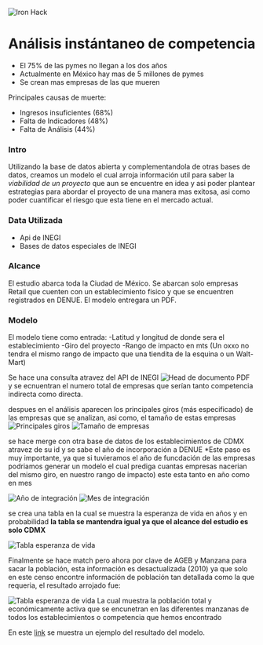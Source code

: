 ![Iron Hack](https://github.com/rogerzadi/ModeloSupervivencia/blob/master/images/ironhack.png)
# Análisis instántaneo de competencia

- El 75% de las pymes no llegan a los dos años
- Actualmente en México hay mas de 5 millones de pymes
- Se crean mas empresas de las que mueren 

Principales causas de muerte:

- Ingresos insuficientes (68%)
- Falta de Indicadores (48%)
- Falta de Análisis (44%)

### Intro 
Utilizando la base de datos abierta y complementandola de otras bases de datos, creamos un modelo el cual arroja información util para saber la *viabilidad de un proyecto* que aun se encuentre en idea y asi poder plantear estrategias para abordar el proyecto de una manera mas exitosa, asi como poder cuantificar el riesgo que esta tiene en el mercado actual.

### Data Utilizada
- Api de INEGI
- Bases de datos especiales de INEGI

### Alcance

El estudio abarca toda la Ciudad de México.
Se abarcan solo empresas Retail que cuenten con un establecimiento fisico y que se encuentren registrados en DENUE.
El modelo entregara un PDF.

### Modelo

El modelo tiene como entrada:
-Latitud y longitud de donde sera el establecimiento
-Giro del proyecto
-Rango de impacto en mts (Un oxxo no tendra el mismo rango de impacto que una tiendita de la esquina o un Walt-Mart)

Se hace una consulta atravez del API de INEGI
![Head de documento PDF](https://github.com/rogerzadi/ModeloSupervivencia/blob/master/images/Imagen1.jpg)
y se ecnuentran el numero total de empresas que serían tanto competencia indirecta como directa.

despues en el análisis aparecen los principales giros (más especificado) de las empresas que se analizan, asi como, el tamaño de estas empresas
![Principales giros](https://github.com/rogerzadi/ModeloSupervivencia/blob/master/images/head2.jpg)
![Tamaño de empresas](https://github.com/rogerzadi/ModeloSupervivencia/blob/master/images/head3.jpg)

se hace merge con otra base de datos de los establecimientos de CDMX atravez de su id y se sabe el año de incorporación a DENUE
*Este paso es muy importante, ya que si tuvieramos el año de funcdación de las empresas podriamos generar un modelo el cual prediga cuantas empresas nacerian del mismo giro, en nuestro rango de impacto)
este esta tanto en año como en mes

![Año de integración](https://github.com/rogerzadi/ModeloSupervivencia/blob/master/images/head5.jpg)
![Mes de integración](https://github.com/rogerzadi/ModeloSupervivencia/blob/master/images/head4.jpg)

se crea una tabla en la cual se muestra la esperanza de vida en años y en probabilidad **la tabla se mantendra igual ya que el alcance del estudio es solo CDMX**

![Tabla esperanza de vida](https://github.com/rogerzadi/ModeloSupervivencia/blob/master/images/head6.jpg)

Finalmente se hace match pero ahora por clave de AGEB y Manzana para sacar la población, esta información es desactualizada (2010) ya que solo en este censo encontre información de población tan detallada como la que requeria, el resultado arrojado fue:

![Tabla esperanza de vida](https://github.com/rogerzadi/ModeloSupervivencia/blob/master/images/head7.jpg)
La cual muestra la población total y económicamente activa que se encunetran en las diferentes manzanas de todos los establecimientos o competencia que hemos encontrado

En este [link](https://github.com/rogerzadi/ModeloSupervivencia/blob/master/simple_demo.pdf) se muestra un ejemplo del resultado del modelo.



